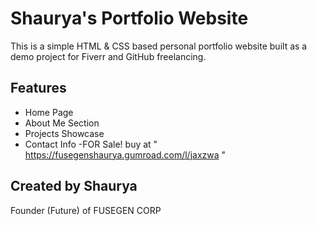 
# Shaurya's Portfolio Website

This is a simple HTML & CSS based personal portfolio website built as a demo project for Fiverr and GitHub freelancing.

## Features
- Home Page
- About Me Section
- Projects Showcase
- Contact Info
-FOR Sale! buy at " https://fusegenshaurya.gumroad.com/l/jaxzwa "
## Created by Shaurya
Founder (Future) of FUSEGEN CORP

